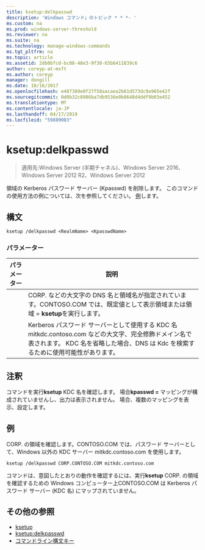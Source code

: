 ```yaml
---
title: ksetup:delkpasswd
description: 'Windows コマンド」のトピック * * *- '
ms.custom: na
ms.prod: windows-server-threshold
ms.reviewer: na
ms.suite: na
ms.technology: manage-windows-commands
ms.tgt_pltfrm: na
ms.topic: article
ms.assetid: 2db0bfcd-bc08-48e3-9f30-65b6411839c6
author: coreyp-at-msft
ms.author: coreyp
manager: dongill
ms.date: 10/16/2017
ms.openlocfilehash: e487389e0f27f58aacaea2b81d573dc9a965e42f
ms.sourcegitcommit: 0d0b32c8986ba7db9536e0b8648d4ddf9b03e452
ms.translationtype: MT
ms.contentlocale: ja-JP
ms.lasthandoff: 04/17/2019
ms.locfileid: "59889083"
---
```

# <a name="ksetupdelkpasswd"></a>ksetup:delkpasswd

>適用先:Windows Server (半期チャネル)、Windows Server 2016、Windows Server 2012 R2、Windows Server 2012

領域の Kerberos パスワード サーバー (Kpasswd) を削除します。 このコマンドの使用方法の例については、次を参照してください。 [例](#BKMK_Examples)します。
## <a name="syntax"></a>構文
```
ksetup /delkpasswd <RealmName> <KpasswdName>
```
### <a name="parameters"></a>パラメーター
|パラメーター|説明|
|-------|--------|
|<RealmName>|CORP. などの大文字の DNS 名と領域名が指定されています。CONTOSO.COM では、既定値として表示領域または領域 = **ksetup**を実行します。|
|<KpasswdName>|Kerberos パスワード サーバーとして使用する KDC 名 mitkdc.contoso.com などの大文字、完全修飾ドメイン名で表されます。 KDC 名を省略した場合、DNS は Kdc を検索するために使用可能性があります。|
## <a name="remarks"></a>注釈
コマンドを実行**ksetup** KDC 名を確認します。 場合**kpasswd =** マッピングが構成されていませんし、出力は表示されません。 場合、複数のマッピングを表示、設定します。
## <a name="BKMK_Examples"></a>例
CORP. の領域を確認します。CONTOSO.COM では、パスワード サーバーとして、Windows 以外の KDC サーバー mitkdc.contoso.com を使用します。
```
ksetup /delkpasswd CORP.CONTOSO.COM mitkdc.contoso.com
```
コマンドは、意図したとおりの動作を確認するには、実行**ksetup** CORP. の領域を確認するための Windows コンピューター上CONTOSO.COM は Kerberos パスワード サーバー (KDC 名) にマップされていません。
## <a name="additional-references"></a>その他の参照
-   [ksetup](ksetup.md)
-   [ksetup:delkpasswd](ksetup-delkpasswd.md)
-   [コマンドライン構文キー](command-line-syntax-key.md)
